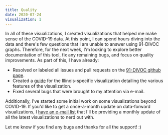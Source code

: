 ```yaml
---
title: Quality
date: 2020-07-24
visualization: 1
---
```


In all of these visualizations, I created visualizations that helped me make sense of the COVID-19 data.  At this point, I can spend hours diving into the data and there's few questions that I am unable to answer using 91-DIVOC graphs.  Therefore, for the next week, I'm looking to explore better documentation of this tool, fix any remaining bugs, and focus on quality improvements.  As part of this, I have already:

- Resolved or labeled all issues and pull requests on the [91-DIVOC github page](https://github.com/wadefagen/91-DIVOC).
- Created a [guide](/pages/interactive-visualziation-of-covid-19-in-illinois/guide/) for the Illinois-specific visualization detailing the various features of the visualization.
- Fixed several bugs that were brought to my attention via e-mail.

Additionally, I've started some initial work on some visualizations beyond COVID-19.  If you'd like to get a once-a-month update on data-forward visualizations, I [have an e-mail list](https://forms.gle/oLXWdijmr9i2Yxau9) that I'll be  providing a monthly update of all the latest visualizations to nerd out with.

Let me know if you find any bugs and thanks for all the support! :)
